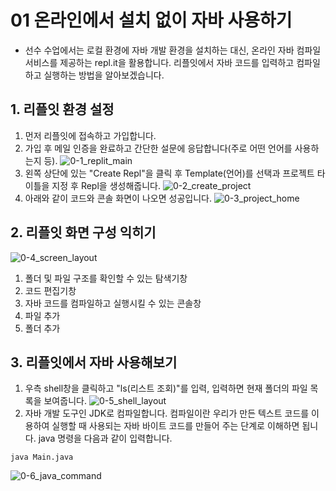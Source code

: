 # 01 온라인에서 설치 없이 자바 사용하기
- 선수 수업에서는 로컬 환경에 자바 개발 환경을 설치하는 대신, 온라인 자바 컴파일 서비스를 제공하는 repl.it을 활용합니다. 리플잇에서 자바 코드를 입력하고 컴파일하고 실행하는 방법을 알아보겠습니다.
## 1. 리플잇 환경 설정
1. 먼저 리플잇에 접속하고 가입합니다.
2. 가입 후 메일 인증을 완료하고 간단한 설문에 응답합니다(주로 어떤 언어를 사용하는지 등).
![0-1_replit_main](https://github.com/Ki-Sung/must_have_JAVA/assets/80456601/212b10b3-2c93-4cf5-9073-270781e6e59f)
3. 왼쪽 상단에 있는 "Create Repl"을 클릭 후 Template(언어)를 선택과 프로젝트 타이틀을 지정 후 Repl을 생성해줍니다.
![0-2_create_project](https://github.com/Ki-Sung/must_have_JAVA/assets/80456601/a2511410-6a62-4cc5-a7ed-07f467b9d8b4)
4. 아래와 같이 코드와 콘솔 화면이 나오면 성공입니다.
![0-3_project_home](https://github.com/Ki-Sung/must_have_JAVA/assets/80456601/7fb68c41-b19b-4c58-8eee-52de3d906143)

## 2. 리플잇 화면 구성 익히기
![0-4_screen_layout](https://github.com/Ki-Sung/must_have_JAVA/assets/80456601/ca8949bd-664d-4719-9329-adbdd51b1557)

  1) 폴더 및 파일 구조를 확인할 수 있는 탐색기창
  2) 코드 편집기창
  3) 자바 코드를 컴파일하고 실행시킬 수 있는 콘솔창
  4) 파일 추가
  5) 폴더 추가

## 3. 리플잇에서 자바 사용해보기
1. 우측 shell창을 클릭하고 "ls(리스트 조회)"를 입력, 입력하면 현재 폴더의 파일 목록을 보여줍니다.
![0-5_shell_layout](https://github.com/Ki-Sung/must_have_JAVA/assets/80456601/86c3fe84-5bf9-4fe8-b03f-5c53ce79fe36)
2. 자바 개발 도구인 JDK로 컴파일합니다. 컴파일이란 우리가 만든 텍스트 코드를 이용하여 실행할 때 사용되는 자바 바이트 코드를 만들어 주는 단계로 이해하면 됩니다. java 명령을 다음과 같이 입력합니다.
```
java Main.java
```
![0-6_java_command](https://github.com/Ki-Sung/must_have_JAVA/assets/80456601/9811958b-cece-4bd2-8b15-e549459ec48b)
